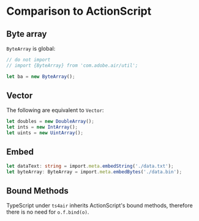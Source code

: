 # Comparison to ActionScript

## Byte array

`ByteArray` is global:

```typescript
// do not import
// import {ByteArray} from 'com.adobe.air/util';

let ba = new ByteArray();
```

## Vector

The following are equivalent to `Vector`:

```typescript
let doubles = new DoubleArray();
let ints = new IntArray();
let uints = new UintArray();
```

## Embed

```typescript
let dataText: string = import.meta.embedString('./data.txt');
let byteArray: ByteArray = import.meta.embedBytes('./data.bin');
```

## Bound Methods

TypeScript under `ts4air` inherits ActionScript's bound methods, therefore there is no need for `o.f.bind(o)`.